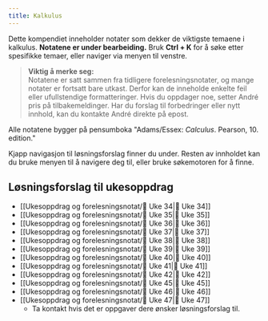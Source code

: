 ```yaml
---
title: Kalkulus
---
```



Dette kompendiet inneholder notater som dekker de viktigste temaene i kalkulus. **Notatene er under bearbeiding.** Bruk **Ctrl + K** for å søke etter spesifikke temaer, eller naviger via menyen til venstre.

> **Viktig å merke seg:**  
> Notatene er satt sammen fra tidligere forelesningsnotater, og mange notater er fortsatt bare utkast. Derfor kan de inneholde enkelte feil eller ufullstendige formatteringer. Hvis du oppdager noe, setter André pris på tilbakemeldinger. Har du forslag til forbedringer eller nytt innhold, kan du kontakte André direkte på epost.


Alle notatene bygger på pensumboka "Adams/Essex: _Calculus_. Pearson, 10. edition."

Kjapp navigasjon til løsningsforslag finner du under. Resten av innholdet kan du bruke menyen til å navigere deg til, eller bruke søkemotoren for å finne.
 
## Løsningsforslag til ukesoppdrag

- [[Ukesoppdrag og forelesningsnotat/🧠 Uke 34|🧠 Uke 34]]
- [[Ukesoppdrag og forelesningsnotat/🧠 Uke 35|🧠 Uke 35]]
- [[Ukesoppdrag og forelesningsnotat/🧠 Uke 36|🧠 Uke 36]]
- [[Ukesoppdrag og forelesningsnotat/🧠 Uke 37|🧠 Uke 37]]
- [[Ukesoppdrag og forelesningsnotat/🧠 Uke 38|🧠 Uke 38]]
- [[Ukesoppdrag og forelesningsnotat/🧠 Uke 39|🧠 Uke 39]]
- [[Ukesoppdrag og forelesningsnotat/🧠 Uke 40|🧠 Uke 40]]
- [[Ukesoppdrag og forelesningsnotat/🧠 Uke 41|🧠 Uke 41]]
- [[Ukesoppdrag og forelesningsnotat/🧠 Uke 42|🧠 Uke 42]]
- [[Ukesoppdrag og forelesningsnotat/🧠 Uke 45|🧠 Uke 45]]
- [[Ukesoppdrag og forelesningsnotat/🧠 Uke 46|🧠 Uke 46]]
- [[Ukesoppdrag og forelesningsnotat/🧠 Uke 47|🧠 Uke 47]]
    - Ta kontakt hvis det er oppgaver dere ønsker løsningsforslag til.

